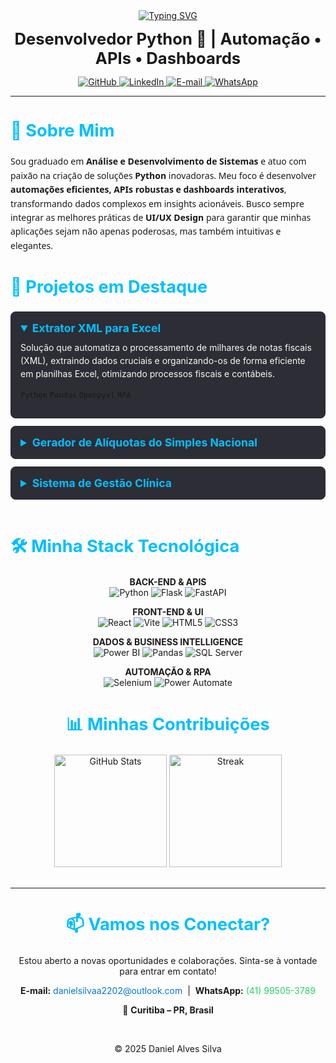 <div align="center">
  <a href="https://git.io/typing-svg"><img src="https://readme-typing-svg.demolab.com?font=Fira+Code&weight=600&size=26&pause=1000&color=00BFFF&center=true&vCenter=true&width=420&lines=Ol%C3%A1!+Eu+sou+o+Daniel" alt="Typing SVG" /></a>
  
  <h2 align="center" style="font-size:1.6rem; margin:0.8rem 0;">Desenvolvedor Python 🐍 | Automação • APIs • Dashboards</h2>
 
  <p>
    <a href="https://github.com/danielsilvaa2202" target="_blank">
      <img src="https://img.shields.io/badge/GitHub-181717?style=for-the-badge&logo=github&logoColor=white" alt="GitHub">
    </a>
    <a href="https://www.linkedin.com/in/daniel-alves-9023a324b/" target="_blank">
      <img src="https://img.shields.io/badge/LinkedIn-0A66C2?style=for-the-badge&logo=linkedin&logoColor=white" alt="LinkedIn">
    </a>
    <a href="mailto:danielsilvaa2202@outlook.com" target="_blank">
      <img src="https://img.shields.io/badge/Email-0078D4?style=for-the-badge&logo=microsoft-outlook&logoColor=white" alt="E-mail">
    </a>
     <a href="https://wa.me/5541995053789" target="_blank">
      <img src="https://img.shields.io/badge/WhatsApp-25D366?style=for-the-badge&logo=whatsapp&logoColor=white" alt="WhatsApp">
    </a>
  </p>
</div>

---

<h2 style="font-size:1.7rem; color:#00BFFF;">👋 Sobre Mim</h2>
<p style="font-family: 'Segoe UI', Tahoma, Geneva, Verdana, sans-serif; line-height: 1.6;">
  Sou graduado em <strong>Análise e Desenvolvimento de Sistemas</strong> e atuo com paixão na criação de soluções <strong>Python</strong> inovadoras. Meu foco é desenvolver <strong>automações eficientes, APIs robustas e dashboards interativos</strong>, transformando dados complexos em insights acionáveis. Busco sempre integrar as melhores práticas de <strong>UI/UX Design</strong> para garantir que minhas aplicações sejam não apenas poderosas, mas também intuitivas e elegantes.
</p>

<h2 style="font-size:1.7rem; color:#00BFFF;">🚀 Projetos em Destaque</h2>

<details open style="border: 1px solid #282a36; padding: 15px; border-radius: 8px; margin-bottom: 12px; background-color: #2D2D35;">
  <summary style="font-size: 1.1rem; font-weight: bold; cursor: pointer; color:#00BFFF;"><strong>Extrator XML para Excel</strong></summary>
  <p style="margin-top: 10px; line-height: 1.5; color:#f8f8f2;">Solução que automatiza o processamento de milhares de notas fiscais (XML), extraindo dados cruciais e organizando-os de forma eficiente em planilhas Excel, otimizando processos fiscais e contábeis.</p>
  <p style="margin-top: 10px;">
    <code>Python</code> <code>Pandas</code> <code>Openpyxl</code> <code>RPA</code>
  </p>
</details>

<details style="border: 1px solid #282a36; padding: 15px; border-radius: 8px; margin-bottom: 12px; background-color: #2D2D35;">
  <summary style="font-size: 1.1rem; font-weight: bold; cursor: pointer; color:#00BFFF;"><strong>Gerador de Alíquotas do Simples Nacional</strong></summary>
  <p style="margin-top: 10px; line-height: 1.5; color:#f8f8f2;">Calcula com precisão as alíquotas de ICMS e ISS para empresas do Simples Nacional, considerando faixas de faturamento e anexos legais, simplificando a gestão tributária.</p>
  <p style="margin-top: 10px;">
    <code>Python</code> <code>Flask</code> <code>Lógica Fiscal</code>
  </p>
</details>

<details style="border: 1px solid #282a36; padding: 15px; border-radius: 8px; background-color: #2D2D35;">
  <summary style="font-size: 1.1rem; font-weight: bold; cursor: pointer; color:#00BFFF;"><strong>Sistema de Gestão Clínica</strong></summary>
  <p style="margin-top: 10px; line-height: 1.5; color:#f8f8f2;">Plataforma full-stack para gestão de clínicas, com agendamentos, prontuário eletrônico de pacientes e um sistema de notificações automáticas via e-mail.</p>
  <p style="margin-top: 10px;">
    <code>React</code> <code>TypeScript</code> <code>FastAPI</code> <code>SQL</code>
  </p>
</details>

<br>

<h2 style="font-size:1.7rem; color:#00BFFF;">🛠️ Minha Stack Tecnológica</h2>
<div align="center" style="margin-bottom: 20px;">
  <p>
    <strong>BACK-END & APIS</strong><br>
    <img src="https://img.shields.io/badge/Python-3776AB?style=for-the-badge&logo=python&logoColor=white" alt="Python">
    <img src="https://img.shields.io/badge/Flask-000000?style=for-the-badge&logo=flask&logoColor=white" alt="Flask">
    <img src="https://img.shields.io/badge/FastAPI-009688?style=for-the-badge&logo=fastapi&logoColor=white" alt="FastAPI">
  </p>
  <p>
    <strong>FRONT-END & UI</strong><br>
    <img src="https://img.shields.io/badge/React-61DAFB?style=for-the-badge&logo=react&logoColor=black" alt="React">
    <img src="https://img.shields.io/badge/Vite-646CFF?style=for-the-badge&logo=vite&logoColor=white" alt="Vite">
    <img src="https://img.shields.io/badge/HTML5-E34F26?style=for-the-badge&logo=html5&logoColor=white" alt="HTML5">
    <img src="https://img.shields.io/badge/CSS3-1572B6?style=for-the-badge&logo=css3&logoColor=white" alt="CSS3">
  </p>
  <p>
    <strong>DADOS & BUSINESS INTELLIGENCE</strong><br>
    <img src="https://img.shields.io/badge/Power%20BI-F2C811?style=for-the-badge&logo=powerbi&logoColor=black" alt="Power BI">
    <img src="https://img.shields.io/badge/Pandas-150458?style=for-the-badge&logo=pandas&logoColor=white" alt="Pandas">
    <img src="https://img.shields.io/badge/Microsoft%20SQL%20Server-CC2927?style=for-the-badge&logo=microsoftsqlserver&logoColor=white" alt="SQL Server">
  </p>
  <p>
    <strong>AUTOMAÇÃO & RPA</strong><br>
    <img src="https://img.shields.io/badge/Selenium-43B02A?style=for-the-badge&logo=selenium&logoColor=white" alt="Selenium">
    <img src="https://img.shields.io/badge/Power%20Automate-0066FF?style=for-the-badge&logo=powerautomate&logoColor=white" alt="Power Automate">
  </p>
</div>

<div align="center" style="margin-bottom: 30px;">
  <h2 style="font-size:1.7rem; color:#00BFFF;">📊 Minhas Contribuições</h2>
  <img height="180em" src="https://github-readme-stats.vercel.app/api?username=danielsilvaa2202&show_icons=true&theme=dracula&include_all_commits=true&count_private=true&hide_border=true" alt="GitHub Stats"/>
  <img height="180em" src="https://github-readme-streak-stats.herokuapp.com?user=danielsilvaa2202&theme=dracula&hide_border=true" alt="Streak"/>
</div>

---

<div align="center">
  <h2 style="font-size:1.7rem; color:#00BFFF;">📫 Vamos nos Conectar?</h2>
  <p>Estou aberto a novas oportunidades e colaborações. Sinta-se à vontade para entrar em contato!</p>
  <p>
    <strong>E-mail:</strong> <a href="mailto:danielsilvaa2202@outlook.com" style="color:#0078D4; text-decoration:none;">danielsilvaa2202@outlook.com</a>
    &nbsp;|&nbsp;
    <strong>WhatsApp:</strong> <a href="https://wa.me/5541995053789" style="color:#25D366; text-decoration:none;">(41) 99505-3789</a>
  </p>
  <p>📍 <strong>Curitiba – PR, Brasil</strong></p>
  <br>
  <p>© 2025 Daniel Alves Silva</p>
</div>
